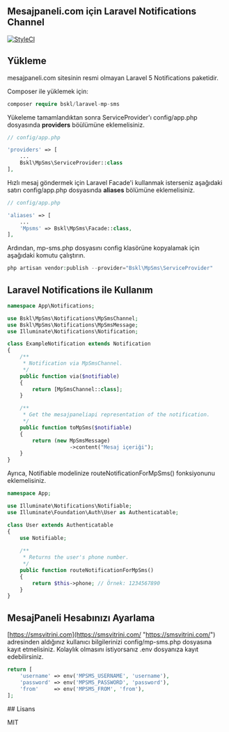 ## Mesajpaneli.com için Laravel Notifications Channel

[![StyleCI](https://styleci.io/repos/129779257/shield?branch=master)](https://styleci.io/repos/129779257)

## Yükleme

mesajpaneli.com sitesinin resmi olmayan Laravel 5 Notifications paketidir.

Composer ile yüklemek için:

```php
composer require bskl/laravel-mp-sms
```

Yükeleme tamamlandıktan sonra ServiceProvider'ı config/app.php dosyasında **providers** böülümüne eklemelisiniz.

```php
// config/app.php

'providers' => [
    ...
    Bskl\MpSms\ServiceProvider::class
],
```

Hızlı mesaj göndermek için Laravel Facade'i kullanmak isterseniz aşağıdaki satırı config/app.php dosyasında **aliases** bölümüne eklemelisiniz.

```php
// config/app.php

'aliases' => [
    ...
    'Mpsms' => Bskl\MpSms\Facade::class,
],
```

Ardından, mp-sms.php dosyasını config klasörüne kopyalamak için aşağıdaki komutu çalıştırın.

```php
php artisan vendor:publish --provider="Bskl\MpSms\ServiceProvider"
```

## Laravel Notifications ile Kullanım

```php
namespace App\Notifications;

use Bskl\MpSms\Notifications\MpSmsChannel;
use Bskl\MpSms\Notifications\MpSmsMessage;
use Illuminate\Notifications\Notification;

class ExampleNotification extends Notification
{
    /**
     * Notification via MpSmsChannel.
     */
    public function via($notifiable)
    {
        return [MpSmsChannel::class];
    }

    /**
     * Get the mesajpaneliapi representation of the notification.
     */
    public function toMpSms($notifiable)
    {
        return (new MpSmsMessage)
                    ->content("Mesaj içeriği");
    }
}
```

Ayrıca, Notifiable modelinize routeNotificationForMpSms() fonksiyonunu eklemelisiniz.

```php
namespace App;

use Illuminate\Notifications\Notifiable;
use Illuminate\Foundation\Auth\User as Authenticatable;

class User extends Authenticatable
{
    use Notifiable;
    
    /**
     * Returns the user's phone number.
     */
    public function routeNotificationForMpSms()
    {
        return $this->phone; // Örnek: 1234567890
    }
}
```

## MesajPaneli Hesabınızı Ayarlama

[https://smsvitrini.com](https://smsvitrini.com/ "https://smsvitrini.com/") adresinden aldığınız kullanıcı bilgilerinizi config/mp-sms.php dosyasına kayıt etmelisiniz. Kolaylık olmasını istiyorsanız .env dosyanıza kayıt edebilirsiniz.

```php
return [
    'username' => env('MPSMS_USERNAME', 'username'),
    'password' => env('MPSMS_PASSWORD', 'password'),
    'from'     => env('MPSMS_FROM', 'from'),
];
```

## Lisans

MIT